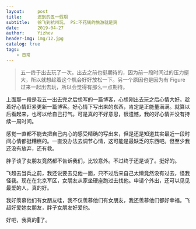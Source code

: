 ```yaml
---
layout:     post
title:      迟到的五一假期
subtitle:   徐飞到杭州玩。	PS:不花钱的旅游就是爽
date:       2019-04-27
author:     Yizhev
header-img: img/12.jpg
catalog: true
tags:
    - 日常
---
```


> 五一终于出去玩了一次。出去之前也挺期待的，因为前一段时间过的压力挺大，所以就想趁着这个机会好好放松一下。另一个原因也是因为有 Figure 过来一起出去玩，所以会觉得有那么一点期待。

上面那一段是我五一出去完之后想写的一篇博客，心想刚出去玩之后心情大好。趁着好心情赶紧更新一篇博客。好心情下写出来的东西，肯定是正能量满满。就算以后看起来，也可以给自己打气。可是真的不好意思，很遗憾，我的好心情并没有持续一周时间。

感觉一直都不能去把自己内心的感受精确的写出来，但是还是知道其实最近一段时间心情都挺糟糕的。一直没办法去调节心情，这可能是最缺乏的东西吧。但至少我还没有放弃，还有救。

胖子谈了女朋友竟然都不告诉我们，比较意外。不过终于还是谈了。挺好的。

飞超去当兵之前，我还说要去见他一面，只不过后来自己太懒竟然没有过去，怪我怪我。现在在北京军区，女朋友从家坐硬座跑过去找他。申请个外出，还可以见见最爱的人，真的好。

我好羡慕他们有女朋友哇，我不仅羡慕他们有女朋友，我还羡慕他们都好幸福。飞超好爱她女朋友，胖子女朋友好爱他。

好吧，我真的🍋了。